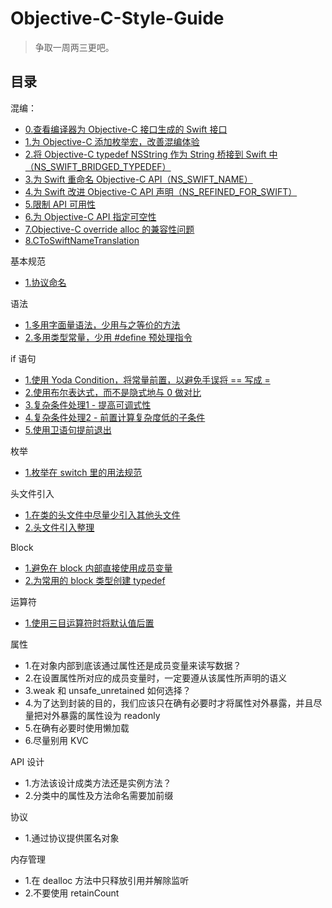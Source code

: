 # Objective-C-Style-Guide

> 争取一周两三更吧。

## 目录

混编：
* [0.查看编译器为 Objective-C 接口生成的 Swift 接口](https://github.com/teney97/Objective-C-Style-Guide/blob/main/Content/%E6%B7%B7%E7%BC%96%EF%BD%9C%E6%9F%A5%E7%9C%8B%E7%BC%96%E8%AF%91%E5%99%A8%E4%B8%BA%20Objective-C%20%E6%8E%A5%E5%8F%A3%E7%94%9F%E6%88%90%E7%9A%84%20Swift%20%E6%8E%A5%E5%8F%A3.md)
* [1.为 Objective-C 添加枚举宏，改善混编体验](https://github.com/teney97/Objective-C-Style-Guide/blob/main/Content/%E6%B7%B7%E7%BC%96%EF%BD%9C%E4%B8%BA%20Objective-C%20%E6%B7%BB%E5%8A%A0%E6%9E%9A%E4%B8%BE%E5%AE%8F%EF%BC%8C%E6%94%B9%E5%96%84%E6%B7%B7%E7%BC%96%E4%BD%93%E9%AA%8C.md)
* [2.将 Objective-C typedef NSString 作为 String 桥接到 Swift 中（NS_SWIFT_BRIDGED_TYPEDEF）](https://github.com/teney97/Objective-C-Style-Guide/blob/main/Content/%E6%B7%B7%E7%BC%96%EF%BD%9C%E4%BD%BF%E7%94%A8%20NS_SWIFT_BRIDGED_TYPEDEF%20%E5%B0%86%20Objective-C%20typedef%20NSString%20%E4%BD%9C%E4%B8%BA%20String%20%E6%A1%A5%E6%8E%A5%E5%88%B0%20Swift%20%E4%B8%AD.md)
* [3.为 Swift 重命名 Objective-C API（NS_SWIFT_NAME）](https://github.com/teney97/Objective-C-Style-Guide/blob/main/Content/混编｜为%20Swift%20重命名%20Objective-C%20API（NS_SWIFT_NAME）.md)
* [4.为 Swift 改进 Objective-C API 声明（NS_REFINED_FOR_SWIFT）](https://github.com/teney97/Objective-C-Style-Guide/blob/main/Content/混编｜为%20Swift%20改进%20Objective-C%20API%20声明（NS_REFINED_FOR_SWIFT）.md)
* [5.限制 API 可用性](https://github.com/teney97/Objective-C-Style-Guide/blob/main/Content/%E6%B7%B7%E7%BC%96%EF%BD%9C%E9%99%90%E5%88%B6%20API%20%E5%8F%AF%E7%94%A8%E6%80%A7.md)
* [6.为 Objective-C API 指定可空性](https://github.com/teney97/Objective-C-Style-Guide/blob/main/Content/%E6%B7%B7%E7%BC%96%EF%BD%9C%E4%B8%BA%20Objective-C%20API%20%E6%8C%87%E5%AE%9A%E5%8F%AF%E7%A9%BA%E6%80%A7.md)
* [7.Objective-C override alloc 的兼容性问题](https://github.com/teney97/Objective-C-Style-Guide/blob/main/Content/混编｜Objective-C%20override%20alloc%20的兼容性问题.md)
* [8.CToSwiftNameTranslation](https://github.com/teney97/Objective-C-Style-Guide/blob/main/Content/%E6%B7%B7%E7%BC%96%EF%BD%9CCToSwiftNameTranslation.md)

基本规范
* [1.协议命名](https://github.com/teney97/Objective-C-Style-Guide/blob/main/Content/基本规范｜协议命名.md)

语法
* [1.多用字面量语法，少用与之等价的方法](https://github.com/teney97/Objective-C-Style-Guide/blob/main/Content/%E8%AF%AD%E6%B3%95%EF%BD%9C%E5%A4%9A%E7%94%A8%E5%AD%97%E9%9D%A2%E9%87%8F%E8%AF%AD%E6%B3%95%EF%BC%8C%E5%B0%91%E7%94%A8%E4%B8%8E%E4%B9%8B%E7%AD%89%E4%BB%B7%E7%9A%84%E6%96%B9%E6%B3%95%20.md)
* [2.多用类型常量，少用 #define 预处理指令](https://github.com/teney97/Objective-C-Style-Guide/blob/main/Content/语法｜多用类型常量，少用%20%23define%20预处理指令.md)

if 语句
* [1.使用 Yoda Condition，将常量前置，以避免手误将 == 写成 =](https://github.com/teney97/Objective-C-Style-Guide/blob/main/Content/if%20语句｜Yoda%20Condition.md)
* [2.使用布尔表达式，而不是隐式地与 0 做对比](https://github.com/teney97/Objective-C-Style-Guide/blob/main/Content/if%20语句｜使用布尔表达式，而不是隐式地与%200%20做对比.md)
* [3.复杂条件处理1 - 提高可调式性](https://github.com/teney97/Objective-C-Style-Guide/blob/main/Content/if%20语句｜复杂条件处理1%20-%20提高可调式性.md)
* [4.复杂条件处理2 - 前置计算复杂度低的子条件](https://github.com/teney97/Objective-C-Style-Guide/blob/main/Content/if%20语句｜复杂条件处理2%20-%20前置计算复杂度低的子条件.md)
* [5.使用卫语句提前退出](https://github.com/teney97/Objective-C-Style-Guide/blob/main/Content/if%20语句｜使用卫语句提前退出.md)

枚举
* [1.枚举在 switch 里的用法规范](https://github.com/teney97/Objective-C-Style-Guide/blob/main/Content/枚举｜枚举在%20switch%20里的用法规范.md)

头文件引入
* [1.在类的头文件中尽量少引入其他头文件](https://github.com/teney97/Objective-C-Style-Guide/blob/main/Content/头文件引入｜在类的头文件中尽量少引入其他头文件.md)
* [2.头文件引入整理](https://github.com/teney97/Objective-C-Style-Guide/blob/main/Content/头文件引入｜头文件引入整理.md)

Block
* [1.避免在 block 内部直接使用成员变量](https://github.com/teney97/Objective-C-Style-Guide/blob/main/Content/Block｜避免在%20block%20内部直接使用成员变量.md)
* [2.为常用的 block 类型创建 typedef](https://github.com/teney97/Objective-C-Style-Guide/blob/main/Content/Block｜为常用的%20block%20类型创建%20typedef.md)

运算符
* [1.使用三目运算符时将默认值后置](https://github.com/teney97/Objective-C-Style-Guide/blob/main/Content/运算符｜使用三目运算符时将默认值后置.md)


属性
* 1.在对象内部到底该通过属性还是成员变量来读写数据？
* 2.在设置属性所对应的成员变量时，一定要遵从该属性所声明的语义
* 3.weak 和 unsafe_unretained 如何选择？
* 4.为了达到封装的目的，我们应该只在确有必要时才将属性对外暴露，并且尽量把对外暴露的属性设为 readonly
* 5.在确有必要时使用懒加载
* 6.尽量别用 KVC

API 设计
* 1.方法该设计成类方法还是实例方法？
* 2.分类中的属性及方法命名需要加前缀

协议
* 1.通过协议提供匿名对象

内存管理
* 1.在 dealloc 方法中只释放引用并解除监听
* 2.不要使用 retainCount

